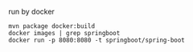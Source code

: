 

run by docker
```shell
mvn package docker:build
docker images | grep springboot
docker run -p 8080:8080 -t springboot/spring-boot
```
